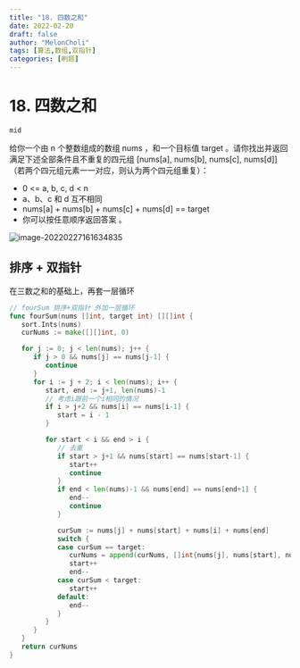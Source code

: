 ```yaml
---
title: "18. 四数之和"
date: 2022-02-20
draft: false
author: "MelonCholi"
tags: [算法,数组,双指针]
categories: [刷题]
---
```


# 18. 四数之和

`mid`

给你一个由 n 个整数组成的数组 nums ，和一个目标值 target 。请你找出并返回满足下述全部条件且不重复的四元组 [nums[a], nums[b], nums[c], nums[d]] （若两个四元组元素一一对应，则认为两个四元组重复）：

- 0 <= a, b, c, d < n
- a、b、c 和 d 互不相同
- nums[a] + nums[b] + nums[c] + nums[d] == target
- 你可以按任意顺序返回答案 。

![image-20220227161634835](https://markdown-1303167219.cos.ap-shanghai.myqcloud.com/image-20220227161634835.png)

##  排序 + 双指针

在三数之和的基础上，再套一层循环

```go
// fourSum 排序+双指针 外加一层循环
func fourSum(nums []int, target int) [][]int {
   sort.Ints(nums)
   curNums := make([][]int, 0)

   for j := 0; j < len(nums); j++ {
      if j > 0 && nums[j] == nums[j-1] {
         continue
      }
      for i := j + 2; i < len(nums); i++ {
         start, end := j+1, len(nums)-1
         // 考虑i跟前一个i相同的情况
         if i > j+2 && nums[i] == nums[i-1] {
            start = i - 1
         }

         for start < i && end > i {
            // 去重
            if start > j+1 && nums[start] == nums[start-1] {
               start++
               continue
            }
            if end < len(nums)-1 && nums[end] == nums[end+1] {
               end--
               continue
            }

            curSum := nums[j] + nums[start] + nums[i] + nums[end]
            switch {
            case curSum == target:
               curNums = append(curNums, []int{nums[j], nums[start], nums[i], nums[end]})
               start++
               end--
            case curSum < target:
               start++
            default:
               end--
            }
         }
      }
   }
   return curNums
}
```